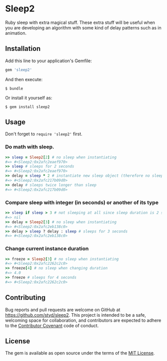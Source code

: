 # Sleep2

Ruby sleep with extra magical stuff. These extra stuff will be useful when you
are developing an algorithm with some kind of delay patterns such as in
animation.

## Installation

Add this line to your application's Gemfile:

```ruby
gem 'sleep2'
```

And then execute:

    $ bundle

Or install it yourself as:

    $ gem install sleep2

## Usage

Don't forget to `require 'sleep2'` first.

### Do math with sleep.

```ruby
>> sleep = Sleep2[2] # no sleep when instantiating
#=> #<Sleep2:0x2afc2eaef970>
>> sleep # sleeps for 2 seconds
#=> #<Sleep2:0x2afc2eaef970>
>> delay = sleep * 2 # instantiate new sleep object (therefore no sleeping yet)
#=> #<Sleep2:0x2afc217b09d0>
>> delay # sleeps twice longer than sleep
#=> #<Sleep2:0x2afc217b09d0>
```

### Compare sleep with integer (in seconds) or another of its type

```ruby
>> sleep if sleep > 3 # not sleeping at all since sleep duration is 2 seconds
#=> nil
>> delay = Sleep2[3] # no sleep when instantiating
#=> #<Sleep2:0x2afc2eb138c0>
>> delay > sleep ? delay : sleep # sleeps for 3 seconds
#=> #<Sleep2:0x2afc2eb138c0>
```

### Change current instance duration

```ruby
>> freeze = Sleep2[3] # no sleep when instantiating
#=> #<Sleep2:0x2afc2262c2c0>
>> freeze[4] # no sleep when changing duration
#=> 4.0
>> freeze # sleeps for 4 seconds
#=> #<Sleep2:0x2afc2262c2c0>
```

## Contributing

Bug reports and pull requests are welcome on GitHub at https://github.com/styd/sleep2. This project is intended to be a safe, welcoming space for collaboration, and contributors are expected to adhere to the [Contributor Covenant](http://contributor-covenant.org) code of conduct.

## License

The gem is available as open source under the terms of the [MIT License](http://opensource.org/licenses/MIT).
